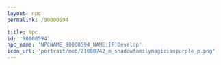 ```yaml
---
layout: npc
permalink: /90000594

title: Npc
id: '90000594'
npc_name: 'NPCNAME_90000594_NAME:[F]Develop'
icon_url: 'portrait/mob/21000742_m_shadowfamilymagicianpurple_p.png'
---
```

